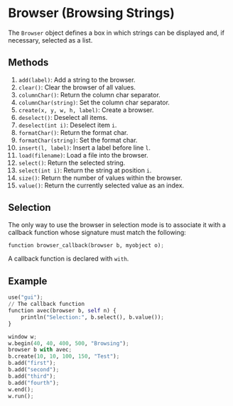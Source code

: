 # Browser (Browsing Strings)

The `Browser` object defines a box in which strings can be displayed and, if necessary, selected as a list.

## Methods

1. `add(label)`: Add a string to the browser.
2. `clear()`: Clear the browser of all values.
3. `columnChar()`: Return the column char separator.
4. `columnChar(string)`: Set the column char separator.
5. `create(x, y, w, h, label)`: Create a browser.
6. `deselect()`: Deselect all items.
7. `deselect(int i)`: Deselect item `i`.
8. `formatChar()`: Return the format char.
9. `formatChar(string)`: Set the format char.
10. `insert(l, label)`: Insert a label before line `l`.
11. `load(filename)`: Load a file into the browser.
12. `select()`: Return the selected string.
13. `select(int i)`: Return the string at position `i`.
14. `size()`: Return the number of values within the browser.
15. `value()`: Return the currently selected value as an index.

## Selection

The only way to use the browser in selection mode is to associate it with a callback function whose signature must match the following:

```python
function browser_callback(browser b, myobject o);
```

A callback function is declared with `with`.

## Example

```python
use("gui");
// The callback function
function avec(browser b, self n) {
    println("Selection:", b.select(), b.value());
}

window w;
w.begin(40, 40, 400, 500, "Browsing");
browser b with avec;
b.create(10, 10, 100, 150, "Test");
b.add("first");
b.add("second");
b.add("third");
b.add("fourth");
w.end();
w.run();
```